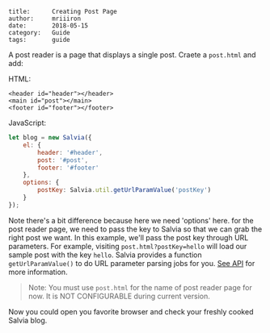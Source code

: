 ```
title:      Creating Post Page
author:     mriiiron
date:       2018-05-15
category:   Guide
tags:       guide
```

A post reader is a page that displays a single post. Craete a `post.html` and add:

HTML:

```markup
<header id="header"></header>
<main id="post"></main>
<footer id="footer"></footer>
```

JavaScript:

```javascript
let blog = new Salvia({
    el: {
        header: '#header',
        post: '#post',
        footer: '#footer'
    },
    options: {
        postKey: Salvia.util.getUrlParamValue('postKey')
    }
});
```

Note there's a bit difference because here we need 'options' here. for the post reader page, we need to pass the key to Salvia so that we can grab the right post we want. In this example, we'll pass the
post key through URL parameters. For example, visiting `post.html?postKey=hello` will load our sample post with the key `hello`. Salvia provides a function `getUrlParamValue()` to do URL parameter parsing jobs for you. [See API](./post.html?postKey=api_doc) for more information.

> Note:
> You must use `post.html` for the name of post reader page for now. It is NOT CONFIGURABLE during current version.

Now you could open you favorite browser and check your freshly cooked Salvia blog.
